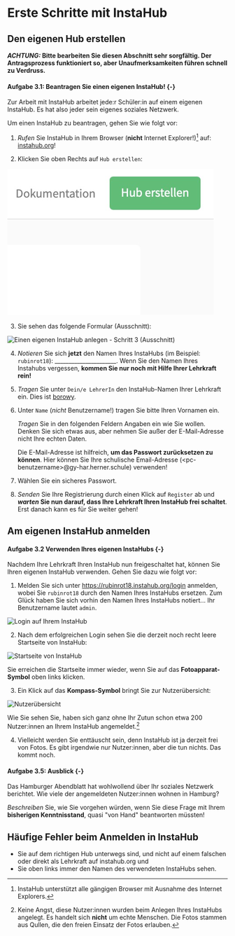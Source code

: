 
# Erste Schritte mit InstaHub

## Den eigenen Hub erstellen

***ACHTUNG:* Bitte bearbeiten Sie diesen Abschnitt sehr sorgfältig. Der Antragsprozess funktioniert so, aber Unaufmerksamkeiten führen schnell zu Verdruss.**

#### Aufgabe 3.1: Beantragen Sie einen eigenen InstaHub! {-}

Zur Arbeit mit InstaHub arbeitet jede:r Schüler\:in auf einem eigenen InstaHub. Es hat also jeder sein eigenes soziales Netzwerk.

Um einen InstaHub zu beantragen, gehen Sie wie folgt vor:

1. *Rufen* Sie InstaHub in Ihrem Browser (**nicht** Internet Explorer!)[^20] auf: [instahub.org](https://instahub.org/)!

   [^20]: InstaHub unterstützt alle gängigen Browser mit Ausnahme des Internet Explorers.

2. Klicken Sie oben Rechts auf `Hub erstellen`:

![Einen eigenen InstaHub anlegen - Schritt 2](Assets/03-CreateInstaHub-2.png)

3. Sie sehen das folgende Formular (Ausschnitt):

![Einen eigenen InstaHub anlegen - Schritt 3 (Ausschnitt)](Assets/03-CreateInstaHub-3.png)

4. _Notieren_ Sie sich __jetzt__ den Namen Ihres InstaHubs (im Beispiel: `rubinrot18`): ______________________. Wenn Sie den Namen Ihres Instahubs vergessen, **kommen Sie nur noch mit Hilfe Ihrer Lehrkraft rein!**

5. _Tragen_ Sie unter `Dein/e LehrerIn` den InstaHub-Namen Ihrer Lehrkraft ein. Dies ist <u>borowy</u>.

6. Unter `Name` (_nicht_ Benutzername!) tragen Sie bitte Ihren Vornamen ein. 

   _Tragen_ Sie in den folgenden Feldern Angaben ein wie Sie wollen. Denken Sie sich etwas aus, aber nehmen Sie außer der E-Mail-Adresse nicht Ihre echten Daten. 

   Die E-Mail-Adresse ist hilfreich, **um das Passwort zurücksetzen zu können**. Hier können Sie Ihre schulische Email-Adresse (\<pc-benutzername>@gy-har.herner.schule) verwenden!

7. Wählen Sie ein sicheres Passwort. 

8. _Senden_ Sie Ihre Registrierung durch einen Klick auf `Register` ab und ***warten* Sie nun darauf, dass Ihre Lehrkraft Ihren InstaHub frei schaltet**. Erst danach kann es für Sie weiter gehen!

## Am eigenen InstaHub anmelden

#### Aufgabe 3.2 Verwenden Ihres eigenen InstaHubs {-}

Nachdem Ihre Lehrkraft Ihren InstaHub nun freigeschaltet hat, können Sie Ihren eigenen InstaHub verwenden. Gehen Sie dazu wie folgt vor:

1. Melden Sie sich unter https://rubinrot18.instahub.org/login anmelden, wobei Sie `rubinrot18` durch den Namen Ihres InstaHubs ersetzen. Zum Glück haben Sie sich vorhin den Namen Ihres InstaHubs notiert... Ihr Benutzername lautet `admin`.

![Login auf Ihrem InstaHub](Assets/03-LogInInstaHub-1.png)

2. Nach dem erfolgreichen Login sehen Sie die derzeit noch recht leere Startseite von InstaHub:

![Startseite von InstaHub](Assets/03-LogInInstaHub-2.png)

   Sie erreichen die Startseite immer wieder, wenn Sie auf das **Fotoapparat-Symbol** oben links klicken.

3. Ein Klick auf das **Kompass-Symbol** bringt Sie zur Nutzerübersicht:

![Nutzerübersicht](Assets/03-LogInInstaHub-3.png)

   Wie Sie sehen Sie, haben sich ganz ohne Ihr Zutun schon etwa 200 Nutzer\:innen an Ihrem InstaHub angemeldet.[^21]

[^21]:Keine Angst, diese Nutzer\:innen wurden beim Anlegen Ihres InstaHubs angelegt. Es handelt sich **nicht** um echte Menschen. Die Fotos stammen aus Qullen, die den freien Einsatz der Fotos erlauben.

4. Vielleicht werden Sie enttäuscht sein, denn InstaHub ist ja derzeit frei von Fotos. Es gibt irgendwie nur Nutzer\:innen, aber die tun nichts. Das kommt noch.

#### Aufgabe 3.5: Ausblick {-}
Das Hamburger Abendblatt hat wohlwollend über Ihr soziales Netzwerk berichtet. Wie viele der angemeldeten Nutzer\:innen wohnen in Hamburg? 

_Beschreiben_ Sie, wie Sie vorgehen würden, wenn Sie diese Frage mit Ihrem **bisherigen Kenntnisstand**, quasi "von Hand" beantworten müssten!

## Häufige Fehler beim Anmelden in InstaHub

- Sie auf dem richtigen Hub unterwegs sind, und nicht auf einem falschen oder direkt als Lehrkraft auf instahub.org und 
- Sie oben links immer den Namen des verwendeten InstaHubs sehen.
